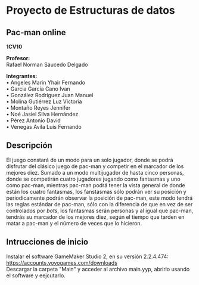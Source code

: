 # **Proyecto de Estructuras de datos**
## Pac-man online
  
**1CV10**
  
**Profesor:**  
Rafael Norman Saucedo Delgado
  
**Integrantes:**  
• Angeles Marin Yhair Fernando  
• Garcia Garcia Cano Ivan   
• González Rodríguez Juan Manuel  
• Molina Gutiérrez Luz Victoria  
• Montaño Reyes Jennifer  
• Noé Jasiel Silva Hernández  
• Pérez Antonio David  
• Venegas Avila Luis Fernando  

## **Descripción**  
El juego constará de un modo para un solo jugador, donde se podrá disfrutar del clásico juego de pac-man y 
competir en el marcador de los mejores diez. Sumado a un modo multijugador de hasta cinco personas,
donde se competirán cuatro jugadores jugando como fantasmas y uno como pac-man, 
mientras pac-man podrá tener la vista general de donde están los cuatro fantasmas, 
los fanstasmas sólo podrán ver su posición y periodicamente podrán observar la posición de pac-man, 
este modo tendrá las reglas estándar de pac-man, sólo con la diferencia de que en vez de ser controlados por *bots*, 
los fantasmas serán personas y al igual que pac-man, tendrás su marcador de los mejores diez, 
según el tiempo que tarden en matar a pac-man y el número de veces que lo hicieron.  
  
## **Intrucciones de inicio**  
Instalar el software GameMaker Studio 2, en su versión 2.2.4.474:  
https://accounts.yoyogames.com/downloads  
Descargar la carpeta "Main" y acceder al archivo main.yyp, abrirlo usando el software y eejcutarlo.  
